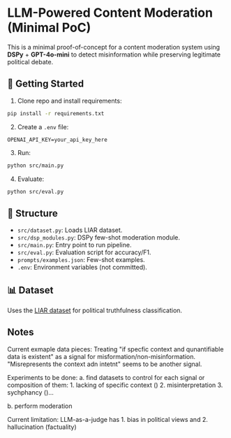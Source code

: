 # LLM-Powered Content Moderation (Minimal PoC)

This is a minimal proof-of-concept for a content moderation system using **DSPy** + **GPT-4o-mini** to detect misinformation while preserving legitimate political debate.

## 🚀 Getting Started

1. Clone repo and install requirements:
```bash
pip install -r requirements.txt
```

2. Create a `.env` file:
```
OPENAI_API_KEY=your_api_key_here
```

3. Run:
```bash
python src/main.py
```

4. Evaluate:
```bash
python src/eval.py
```

## 📂 Structure
- `src/dataset.py`: Loads LIAR dataset.
- `src/dsp_modules.py`: DSPy few-shot moderation module.
- `src/main.py`: Entry point to run pipeline.
- `src/eval.py`: Evaluation script for accuracy/F1.
- `prompts/examples.json`: Few-shot examples.
- `.env`: Environment variables (not committed).

## 📊 Dataset
Uses the [LIAR dataset](https://huggingface.co/datasets/liar) for political truthfulness classification.


## Notes
Current exmaple data pieces: Treating "if specfic context and qunantifiable data is existent" as a signal for misformation/non-misinformation. "Misrepresents the context adn intetnt" seems to be another signal.

Experiments to be done: a. find datasets to control for each signal or composition of them: 1. lacking of specific context () 2. misinterpretation 3. sychphancy ()...

b. perform moderation

Current limitation: LLM-as-a-judge has 1. bias in political views and 2. hallucination (factuality)
